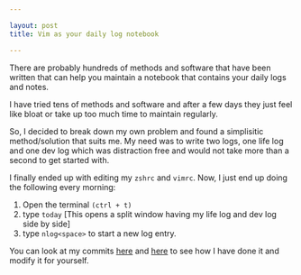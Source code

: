 ```yaml
---

layout: post
title: Vim as your daily log notebook

---
```


There are probably hundreds of methods and software that have been written that can help you maintain a notebook that contains your daily logs and notes.

I have tried tens of methods and software and after a few days they just feel like bloat or take up too much time to maintain regularly.

So, I decided to break down my own problem and found a simplisitic method/solution that suits me. My need was to write two logs, one life log and one dev log which was distraction free and would not take more than a second to get started with.

I finally ended up with editing my `zshrc` and `vimrc`. Now, I just end up doing the following every morning:

1. Open the terminal `(ctrl + t)`
2. type `today` [This opens a split window having my life log and dev log side by side]
3. type `nlog<space>` to start a new log entry.

You can look at my commits [here](https://github.com/rhnvrm/dotfiles/commit/04a61fdb0a671e6de64f37730845b85fa7bf6109) and [here](https://github.com/rhnvrm/dotfiles/commit/81ebfa3f804032c8386d741232daa9744c54429c) to see how I have done it and modify it for yourself. 

